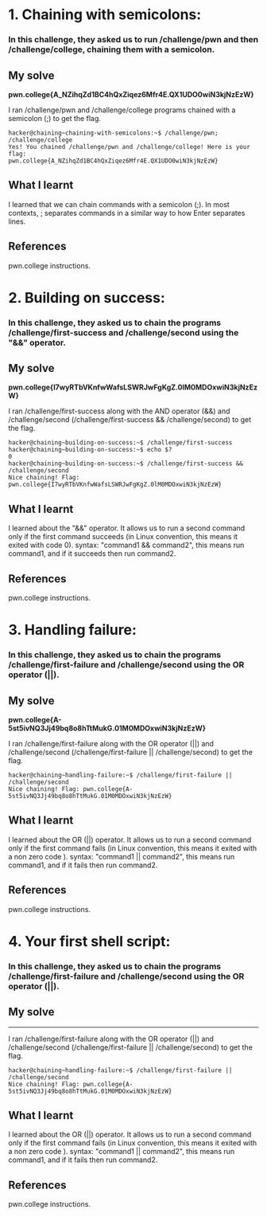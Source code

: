 # 1. Chaining with semicolons: 
### In this challenge, they asked us to run /challenge/pwn and then /challenge/college, chaining them with a semicolon.

## My solve
**pwn.college{A_NZihqZd1BC4hQxZiqez6Mfr4E.QX1UDO0wiN3kjNzEzW}**

I ran /challenge/pwn and /challenge/college programs chained with a semicolon (;) to get the flag.

```
hacker@chaining~chaining-with-semicolons:~$ /challenge/pwn; /challenge/college
Yes! You chained /challenge/pwn and /challenge/college! Here is your flag:
pwn.college{A_NZihqZd1BC4hQxZiqez6Mfr4E.QX1UDO0wiN3kjNzEzW}
```

## What I learnt
I learned that we can chain commands with a semicolon (;). In most contexts, ; separates commands in a similar way to how Enter separates lines.

## References
pwn.college instructions.  

# 2. Building on success: 
### In this challenge, they asked us to chain the programs /challenge/first-success and /challenge/second using the "&&" operator.

## My solve
**pwn.college{I7wyRTbVKnfwWafsLSWRJwFgKgZ.0lM0MDOxwiN3kjNzEzW}**

I ran /challenge/first-success along with the AND operator (&&) and /challenge/second (/challenge/first-success && /challenge/second) to get the flag. 

```
hacker@chaining~building-on-success:~$ /challenge/first-success
hacker@chaining~building-on-success:~$ echo $?
0
hacker@chaining~building-on-success:~$ /challenge/first-success && /challenge/second
Nice chaining! Flag: pwn.college{I7wyRTbVKnfwWafsLSWRJwFgKgZ.0lM0MDOxwiN3kjNzEzW}
```

## What I learnt
I learned about the "&&" operator. It allows us to run a second command only if the first command succeeds (in Linux convention, this means it exited with code 0). syntax: "command1 && command2", this means run command1, and if it succeeds then run command2.  

## References
pwn.college instructions.  

# 3. Handling failure: 
### In this challenge, they asked us to chain the programs /challenge/first-failure and /challenge/second using the OR operator (||). 

## My solve
**pwn.college{A-5st5ivNQ3Jj49bq8o8hTtMukG.01M0MDOxwiN3kjNzEzW}**

I ran /challenge/first-failure along with the OR operator (||) and /challenge/second (/challenge/first-failure || /challenge/second) to get the flag. 

```
hacker@chaining~handling-failure:~$ /challenge/first-failure || /challenge/second
Nice chaining! Flag: pwn.college{A-5st5ivNQ3Jj49bq8o8hTtMukG.01M0MDOxwiN3kjNzEzW}
```

## What I learnt
I learned about the OR (||) operator. It allows us to run a second command only if the first command fails (in Linux convention, this means it exited with a non zero code ). syntax: "command1 || command2", this means run command1, and if it fails then run command2.  

## References
pwn.college instructions.

# 4. Your first shell script: 
### In this challenge, they asked us to chain the programs /challenge/first-failure and /challenge/second using the OR operator (||). 

## My solve
****

I ran /challenge/first-failure along with the OR operator (||) and /challenge/second (/challenge/first-failure || /challenge/second) to get the flag. 

```
hacker@chaining~handling-failure:~$ /challenge/first-failure || /challenge/second
Nice chaining! Flag: pwn.college{A-5st5ivNQ3Jj49bq8o8hTtMukG.01M0MDOxwiN3kjNzEzW}
```

## What I learnt
I learned about the OR (||) operator. It allows us to run a second command only if the first command fails (in Linux convention, this means it exited with a non zero code ). syntax: "command1 || command2", this means run command1, and if it fails then run command2.  

## References
pwn.college instructions.
